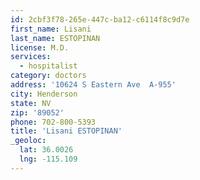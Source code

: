 ```yaml
---
id: 2cbf3f78-265e-447c-ba12-c6114f8c9d7e
first_name: Lisani
last_name: ESTOPINAN
license: M.D.
services:
  - hospitalist
category: doctors
address: '10624 S Eastern Ave  A-955'
city: Henderson
state: NV
zip: '89052'
phone: 702-800-5393
title: 'Lisani ESTOPINAN'
_geoloc:
  lat: 36.0026
  lng: -115.109
---
```

